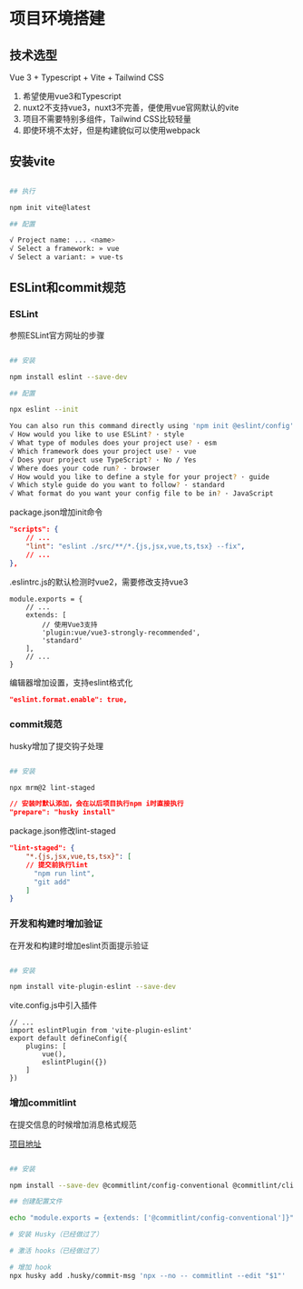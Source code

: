 # 项目环境搭建

## 技术选型

Vue 3 + Typescript + Vite + Tailwind CSS

1. 希望使用vue3和Typescript
2. nuxt2不支持vue3，nuxt3不完善，便使用vue官网默认的vite
3. 项目不需要特别多组件，Tailwind CSS比较轻量
4. 即使环境不太好，但是构建貌似可以使用webpack

## 安装vite

```BASH

## 执行

npm init vite@latest

## 配置

√ Project name: ... <name>
√ Select a framework: » vue
√ Select a variant: » vue-ts
```

## ESLint和commit规范

### ESLint

参照ESLint官方网址的步骤

```BASH

## 安装

npm install eslint --save-dev

## 配置

npx eslint --init

You can also run this command directly using 'npm init @eslint/config'.
√ How would you like to use ESLint? · style
√ What type of modules does your project use? · esm
√ Which framework does your project use? · vue
√ Does your project use TypeScript? · No / Yes
√ Where does your code run? · browser
√ How would you like to define a style for your project? · guide
√ Which style guide do you want to follow? · standard
√ What format do you want your config file to be in? · JavaScript
```

package.json增加init命令

```JSON
"scripts": {
    // ...
    "lint": "eslint ./src/**/*.{js,jsx,vue,ts,tsx} --fix",
    // ...
},
```

.eslintrc.js的默认检测时vue2，需要修改支持vue3

```JS
module.exports = {
    // ...
    extends: [
        // 使用Vue3支持
        'plugin:vue/vue3-strongly-recommended',
        'standard'
    ],
    // ...
}
```

编辑器增加设置，支持eslint格式化

```JSON
"eslint.format.enable": true,
```

### commit规范

husky增加了提交钩子处理

```BASH

## 安装

npx mrm@2 lint-staged
```

```JSON
// 安装时默认添加，会在以后项目执行npm i时直接执行
"prepare": "husky install"
```

package.json修改lint-staged

```JSON
"lint-staged": {
    "*.{js,jsx,vue,ts,tsx}": [
    // 提交前执行lint
      "npm run lint",
      "git add"
    ]
}
```

### 开发和构建时增加验证

在开发和构建时增加eslint页面提示验证

```BASH

## 安装

npm install vite-plugin-eslint --save-dev
```

vite.config.js中引入插件

```JS
// ...
import eslintPlugin from 'vite-plugin-eslint'
export default defineConfig({
    plugins: [
        vue(),
        eslintPlugin({})
    ]
})
```

### 增加commitlint

在提交信息的时候增加消息格式规范

[项目地址](https://github.com/conventional-changelog/commitlint)

```BASH

## 安装

npm install --save-dev @commitlint/config-conventional @commitlint/cli

## 创建配置文件

echo "module.exports = {extends: ['@commitlint/config-conventional']}" > commitlint.config.js

# 安装 Husky（已经做过了）

# 激活 hooks（已经做过了）

# 增加 hook
npx husky add .husky/commit-msg 'npx --no -- commitlint --edit "$1"'
```
